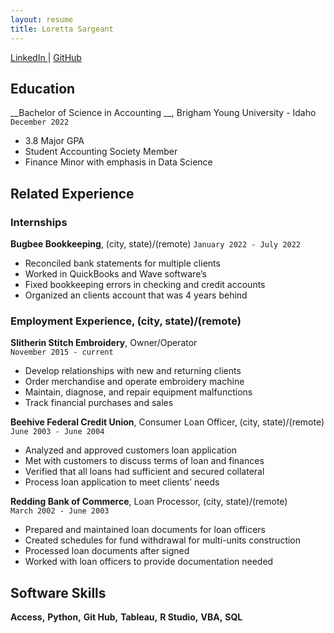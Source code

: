 ```yaml
---
layout: resume
title: Loretta Sargeant
---
```


<div id="webaddress">
<a href="www.linkedin.com/in/loretta-sargeant-4b66b3141.html">LinkedIn   </a> |   <a href="https://github.com/loreetam.html">GitHub  </a>
</div>

<!-- https://www.monique.tech/the-art-of-markdown -->

## Education

__Bachelor of Science in Accounting __, 
Brigham Young University - Idaho 
`December 2022`

- 3.8 Major GPA
- Student Accounting Society Member 
- Finance Minor with emphasis in Data Science

## Related Experience

### Internships

__Bugbee Bookkeeping__, (city, state)/(remote)
`January 2022 - July 2022`

- Reconciled bank statements for multiple clients
- Worked in QuickBooks and Wave software’s
- Fixed bookkeeping errors in checking and credit accounts
- Organized an clients account that was 4 years behind

### Employment Experience, (city, state)/(remote)

__Slitherin Stitch Embroidery__, Owner/Operator  
`November 2015 - current`

- Develop relationships with new and returning clients
- Order merchandise and operate embroidery machine
- Maintain, diagnose, and repair equipment malfunctions
- Track financial purchases and sales

__Beehive Federal Credit Union__, Consumer Loan Officer, (city, state)/(remote)  
`June 2003 - June 2004`

- Analyzed and approved customers loan application
- Met with customers to discuss terms of loan and finances
- Verified that all loans had sufficient and secured collateral
- Process loan application to meet clients’ needs

__Redding Bank of Commerce__,  Loan Processor, (city, state)/(remote)  
`March 2002 - June 2003`

- Prepared and maintained loan documents for loan officers
- Created schedules for fund withdrawal for multi-units construction
- Processed loan documents after signed
- Worked with loan officers to provide documentation needed

## Software Skills

__Access,__ __Python,__ __Git Hub,__ __Tableau,__ __R Studio,__ __VBA,__ __SQL__




<!-- ### Footer

Last updated: May 2013 -->


